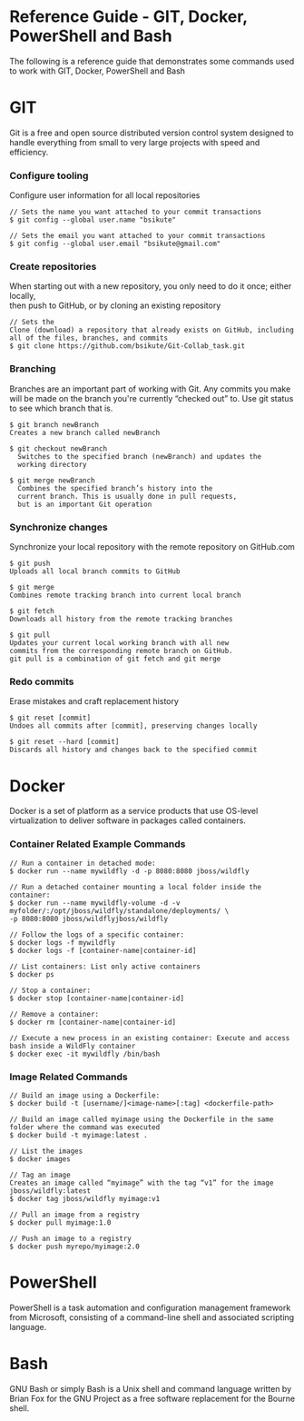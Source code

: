 # Reference Guide - GIT, Docker, PowerShell and Bash
The following is a reference guide that demonstrates some commands used to work with GIT, Docker, PowerShell and Bash

# GIT
Git is a free and open source distributed version control system designed to handle everything from small to very large projects with speed and efficiency.

   ### Configure tooling
   Configure user information for all local repositories

    // Sets the name you want attached to your commit transactions
    $ git config --global user.name "bsikute"
    
    // Sets the email you want attached to your commit transactions
    $ git config --global user.email "bsikute@gmail.com"
    
   ### Create repositories
   When starting out with a new repository, you only need to do it once; either locally,  
   then push to GitHub, or by cloning an existing repository
   
    // Sets the
    Clone (download) a repository that already exists on GitHub, including all of the files, branches, and commits
    $ git clone https://github.com/bsikute/Git-Collab_task.git
    
   ### Branching
   Branches are an important part of working with Git. Any commits you make will be made on the branch 
   you're currently “checked out” to. Use git status to see which branch that is.
   
    $ git branch newBranch
    Creates a new branch called newBranch
    
    $ git checkout newBranch
      Switches to the specified branch (newBranch) and updates the
      working directory

    $ git merge newBranch
      Combines the specified branch’s history into the
      current branch. This is usually done in pull requests,
      but is an important Git operation
      
   ### Synchronize changes
   Synchronize your local repository with the remote repository on GitHub.com
   
    $ git push
    Uploads all local branch commits to GitHub

    $ git merge
    Combines remote tracking branch into current local branch
    
    $ git fetch
    Downloads all history from the remote tracking branches
    
    $ git pull
    Updates your current local working branch with all new
    commits from the corresponding remote branch on GitHub.
    git pull is a combination of git fetch and git merge
  
   ### Redo commits
   Erase mistakes and craft replacement history

    $ git reset [commit]
    Undoes all commits after [commit], preserving changes locally
    
    $ git reset --hard [commit]
    Discards all history and changes back to the specified commit

# Docker
Docker is a set of platform as a service products that use OS-level virtualization to deliver software in packages called containers.

### Container Related Example Commands
    // Run a container in detached mode:
    $ docker run --name mywildfly -d -p 8080:8080 jboss/wildfly
    
    // Run a detached container mounting a local folder inside the container:
    $ docker run --name mywildfly-volume -d -v myfolder/:/opt/jboss/wildfly/standalone/deployments/ \
    -p 8080:8080 jboss/wildflyjboss/wildfly

    // Follow the logs of a specific container:
    $ docker logs -f mywildfly
    $ docker logs -f [container-name|container-id]

    // List containers: List only active containers
    $ docker ps
    
    // Stop a container:
    $ docker stop [container-name|container-id]
    
    // Remove a container:
    $ docker rm [container-name|container-id]
    
    // Execute a new process in an existing container: Execute and access bash inside a WildFly container
    $ docker exec -it mywildfly /bin/bash


### Image Related Commands
	// Build an image using a Dockerfile:
	$ docker build -t [username/]<image-name>[:tag] <dockerfile-path>
	
	// Build an image called myimage using the Dockerfile in the same folder where the command was executed
	$ docker build -t myimage:latest .
	
	// List the images
	$ docker images
	
	// Tag an image
	Creates an image called “myimage” with the tag “v1” for the image jboss/wildfly:latest
	$ docker tag jboss/wildfly myimage:v1
	
	// Pull an image from a registry
	$ docker pull myimage:1.0
	
	// Push an image to a registry
	$ docker push myrepo/myimage:2.0 


# PowerShell
PowerShell is a task automation and configuration management framework from Microsoft, consisting of a command-line shell and associated scripting language.

# Bash
GNU Bash or simply Bash is a Unix shell and command language written by Brian Fox for the GNU Project as a free software replacement for the Bourne shell.
